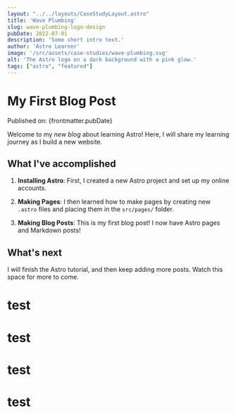 ```yaml
---
layout: "../../layouts/CaseStudyLayout.astro"
title: 'Wave Plumbing'
slug: wave-plumbing-logo-design
pubDate: 2022-07-01
description: 'Some short intro text.'
author: 'Astro Learner'
image: '/src/assets/case-studies/wave-plumbing.svg'
alt: 'The Astro logo on a dark background with a pink glow.'
tags: ["astro", "featured"]
---
```



# My First Blog Post

Published on: {frontmatter.pubDate}

Welcome to my _new blog_ about learning Astro! Here, I will share my learning journey as I build a new website.

## What I've accomplished

1. **Installing Astro**: First, I created a new Astro project and set up my online accounts.

2. **Making Pages**: I then learned how to make pages by creating new `.astro` files and placing them in the `src/pages/` folder.

3. **Making Blog Posts**: This is my first blog post! I now have Astro pages and Markdown posts!

## What's next

I will finish the Astro tutorial, and then keep adding more posts. Watch this space for more to come.

<div class="card-grid">
<h1>test</h1>
<h1>test</h1>
<h1>test</h1>
<h1>test</h1>
</div>
